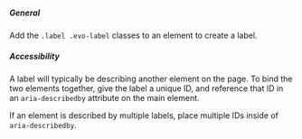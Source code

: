 ##### General

Add the `.label .evo-label` classes to an element to create a label.

##### Accessibility

A label will typically be describing another element on the page. To bind the two elements together, give the label a unique ID, and reference that ID in an `aria-describedby` attribute on the main element.

If an element is described by multiple labels, place multiple IDs inside of `aria-describedby`.